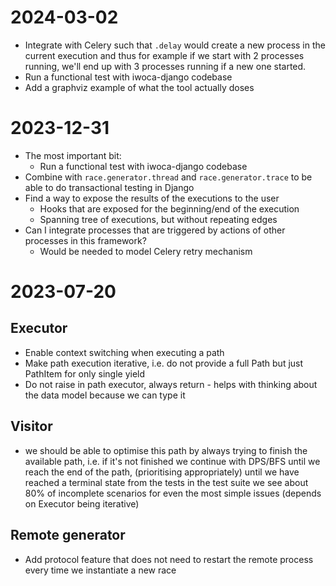 # 2024-03-02

- Integrate with Celery such that `.delay` would create a new process in the current execution and thus for example 
  if we start with 2 processes running, we'll end up with 3 processes running if a new one started.
- Run a functional test with iwoca-django codebase
- Add a graphviz example of what the tool actually doses

# 2023-12-31

- The most important bit:
  - Run a functional test with iwoca-django codebase
- Combine with `race.generator.thread` and `race.generator.trace` to be able to do transactional testing in Django
- Find a way to expose the results of the executions to the user
  - Hooks that are exposed for the beginning/end of the execution
  - Spanning tree of executions, but without repeating edges 
- Can I integrate processes that are triggered by actions of other processes in this framework?
  - Would be needed to model Celery retry mechanism

# 2023-07-20

## Executor
-  Enable context switching when executing a path
-  Make path execution iterative, i.e. do not provide a full Path but just PathItem for only single yield
-  Do not raise in path executor, always return - helps with thinking about the data model because we can type it

## Visitor
-  we should be able to optimise this path by always trying to finish the available path,
   i.e. if it's not finished we continue with DPS/BFS until we reach the end of the path,
   (prioritising appropriately) until we have reached a terminal state
   from the tests in the test suite we see about 80% of incomplete scenarios for even the most
   simple issues
   (depends on Executor being iterative)


## Remote generator
-  Add protocol feature that does not need to restart the remote process every time
   we instantiate a new race